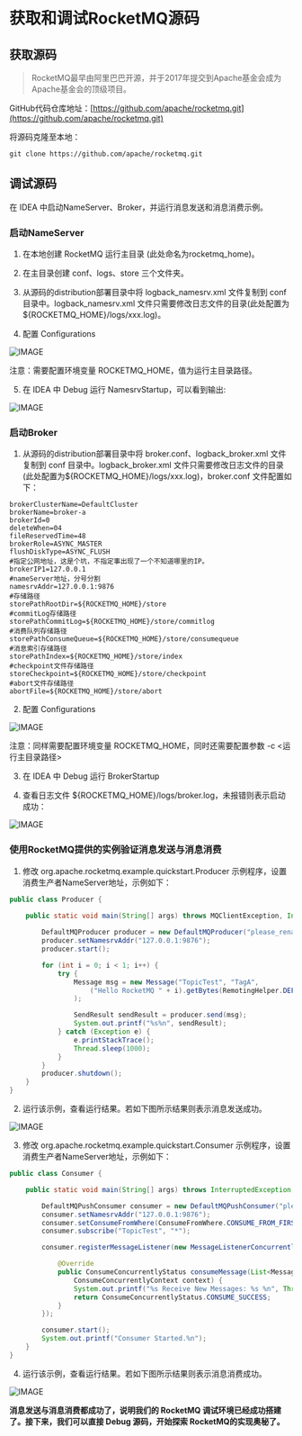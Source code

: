 # 获取和调试RocketMQ源码

## 获取源码

> RocketMQ最早由阿里巴巴开源，并于2017年提交到Apache基金会成为Apache基金会的顶级项目。

GitHub代码仓库地址：[https://github.com/apache/rocketmq.git](https://github.com/apache/rocketmq.git)

将源码克隆至本地：

```
git clone https://github.com/apache/rocketmq.git
```

## 调试源码

在 IDEA 中启动NameServer、Broker，并运行消息发送和消息消费示例。

### 启动NameServer

1. 在本地创建 RocketMQ 运行主目录 (此处命名为rocketmq_home)。

2. 在主目录创建 conf、logs、store 三个文件夹。

3. 从源码的distribution部署目录中将 logback_namesrv.xml 文件复制到 conf 目录中。logback_namesrv.xml 文件只需要修改日志文件的目录(此处配置为${ROCKETMQ_HOME}/logs/xxx.log)。

4. 配置 Configurations

![IMAGE](CB13ABAD11C2007C26A18B9A0C0FF101.jpg ':size=863x585')

注意：需要配置环境变量 ROCKETMQ_HOME，值为运行主目录路径。

5. 在 IDEA 中 Debug 运行 NamesrvStartup，可以看到输出:

![IMAGE](8B16732DF8F196593FF48091E30754E8.jpg ':size=803x346')

### 启动Broker

1. 从源码的distribution部署目录中将 broker.conf、logback_broker.xml 文件复制到 conf 目录中。logback_broker.xml 文件只需要修改日志文件的目录(此处配置为${ROCKETMQ_HOME}/logs/xxx.log)，broker.conf 文件配置如下：

```
brokerClusterName=DefaultCluster
brokerName=broker-a
brokerId=0
deleteWhen=04
fileReservedTime=48
brokerRole=ASYNC_MASTER
flushDiskType=ASYNC_FLUSH
#指定公网地址，这是个坑，不指定事出现了一个不知道哪里的IP。
brokerIP1=127.0.0.1
#nameServer地址，分号分割
namesrvAddr=127.0.0.1:9876
#存储路径
storePathRootDir=${ROCKETMQ_HOME}/store
#commitLog存储路径
storePathCommitLog=${ROCKETMQ_HOME}/store/commitlog
#消费队列存储路径
storePathConsumeQueue=${ROCKETMQ_HOME}/store/consumequeue
#消息索引存储路径
storePathIndex=${ROCKETMQ_HOME}/store/index
#checkpoint文件存储路径
storeCheckpoint=${ROCKETMQ_HOME}/store/checkpoint
#abort文件存储路径
abortFile=${ROCKETMQ_HOME}/store/abort
```

2. 配置 Configurations

![IMAGE](4202024B4F6847C95FF93676AC8FA79F.jpg ':size=863x600')

注意：同样需要配置环境变量 ROCKETMQ_HOME，同时还需要配置参数 -c <运行主目录路径>

3. 在 IDEA 中 Debug 运行 BrokerStartup

4. 查看日志文件 ${ROCKETMQ_HOME}/logs/broker.log，未报错则表示启动成功：

![IMAGE](37710B7DE7CBE2C129B9108F83174A09.jpg ':size=1125x511')

### 使用RocketMQ提供的实例验证消息发送与消息消费

1. 修改 org.apache.rocketmq.example.quickstart.Producer 示例程序，设置消费生产者NameServer地址，示例如下：

```java
public class Producer {
    
    public static void main(String[] args) throws MQClientException, InterruptedException {

        DefaultMQProducer producer = new DefaultMQProducer("please_rename_unique_group_name");
        producer.setNamesrvAddr("127.0.0.1:9876");
        producer.start();

        for (int i = 0; i < 1; i++) {
            try {
                Message msg = new Message("TopicTest", "TagA",
                    ("Hello RocketMQ " + i).getBytes(RemotingHelper.DEFAULT_CHARSET)
                );

                SendResult sendResult = producer.send(msg);
                System.out.printf("%s%n", sendResult);
            } catch (Exception e) {
                e.printStackTrace();
                Thread.sleep(1000);
            }
        }
        producer.shutdown();
    }
}
```

2. 运行该示例，查看运行结果。若如下图所示结果则表示消息发送成功。

![IMAGE](C5B19B2278D4EF172503A8FC401BF886.jpg ':size=821x363')

3. 修改 org.apache.rocketmq.example.quickstart.Consumer 示例程序，设置消费生产者NameServer地址，示例如下：

```java
public class Consumer {

    public static void main(String[] args) throws InterruptedException, MQClientException {

        DefaultMQPushConsumer consumer = new DefaultMQPushConsumer("please_rename_unique_group_name_4");
        consumer.setNamesrvAddr("127.0.0.1:9876");
        consumer.setConsumeFromWhere(ConsumeFromWhere.CONSUME_FROM_FIRST_OFFSET);
        consumer.subscribe("TopicTest", "*");

        consumer.registerMessageListener(new MessageListenerConcurrently() {

            @Override
            public ConsumeConcurrentlyStatus consumeMessage(List<MessageExt> msgs,
                ConsumeConcurrentlyContext context) {
                System.out.printf("%s Receive New Messages: %s %n", Thread.currentThread().getName(), msgs);
                return ConsumeConcurrentlyStatus.CONSUME_SUCCESS;
            }
        });

        consumer.start();
        System.out.printf("Consumer Started.%n");
    }
}
```

4. 运行该示例，查看运行结果。若如下图所示结果则表示消息消费成功。

![IMAGE](09B070C4CDA1F3BF4B86CCF69D37BBFD.jpg ':size=874x315')

**消息发送与消息消费都成功了，说明我们的 RocketMQ 调试环境已经成功搭建了。接下来，我们可以直接 Debug 源码，开始探索 RocketMQ的实现奥秘了。**

